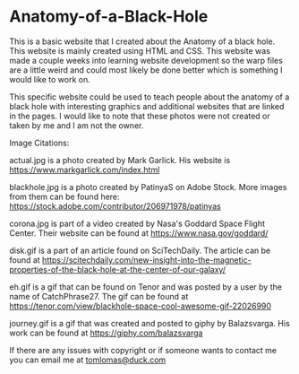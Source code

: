 # Anatomy-of-a-Black-Hole

  This is a basic website that I created about the Anatomy of a black hole. This website is mainly created using HTML and CSS. This website was made a couple weeks into learning website development so the warp files are a little weird and could most likely be done better which is something I would like to work on.

  This specific website could be used to teach people about the anatomy of a black hole with interesting graphics and additional websites that are linked in the pages. I would like to note that these photos were not created or taken by me and I am not the owner.

Image Citations:

  actual.jpg is a photo created by Mark Garlick. His website is https://www.markgarlick.com/index.html
  
  blackhole.jpg is a photo created by PatinyaS on Adobe Stock. More images from them can be found here: https://stock.adobe.com/contributor/206971978/patinyas
  
  corona.jpg is part of a video created by Nasa's Goddard Space Flight Center. Their website can be found at https://www.nasa.gov/goddard/
  
  disk.gif is a part of an article found on SciTechDaily. The article can be found at https://scitechdaily.com/new-insight-into-the-magnetic-properties-of-the-black-hole-at-the-center-of-our-galaxy/
  
  eh.gif is a gif that can be found on Tenor and was posted by a user by the name of CatchPhrase27. The gif can be found at https://tenor.com/view/blackhole-space-cool-awesome-gif-22026990
  
  journey.gif is a gif that was created and posted to giphy by Balazsvarga. His work can be found at https://giphy.com/balazsvarga

  If there are any issues with copyright or if someone wants to contact me you can email me at tomlomas@duck.com

